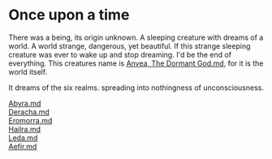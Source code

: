 # Once upon a time

There was a being, its origin unknown. A sleeping creature with dreams of a world. A world strange, dangerous, yet beautiful.
If this strange sleeping creature was ever to wake up and stop dreaming. I'd be the end of everything.
This creatures name is [Anvea, The Dormant God.md](Gods/Wondrous%20Gods/Anvea%2C%20The%20Dormant%20God.md), for it is the world itself.

It dreams of the six realms. spreading into nothingness of unconsciousness.

[Abyra.md](Realms/Abyra.md) \
[Deracha.md](Realms/Deracha.md) \
[Eromorra.md](Realms/Eromorra.md) \
[Hailra.md](Realms/Hailra.md) \
[Leda.md](Realms/Leda.md) \
[Aefir.md](Realms/Aefir.md)